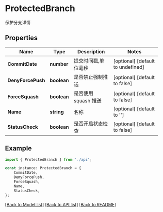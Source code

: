 # ProtectedBranch

保护分支详情

## Properties

Name | Type | Description | Notes
------------ | ------------- | ------------- | -------------
**CommitDate** | **number** | 提交时间戳,单位毫秒 | [optional] [default to undefined]
**DenyForcePush** | **boolean** | 是否禁止强制推送 | [optional] [default to false]
**ForceSquash** | **boolean** | 是否使用 squash 推送 | [optional] [default to false]
**Name** | **string** | 名称 | [optional] [default to '']
**StatusCheck** | **boolean** | 是否开启状态检查 | [optional] [default to false]

## Example

```typescript
import { ProtectedBranch } from './api';

const instance: ProtectedBranch = {
    CommitDate,
    DenyForcePush,
    ForceSquash,
    Name,
    StatusCheck,
};
```

[[Back to Model list]](../README.md#documentation-for-models) [[Back to API list]](../README.md#documentation-for-api-endpoints) [[Back to README]](../README.md)

